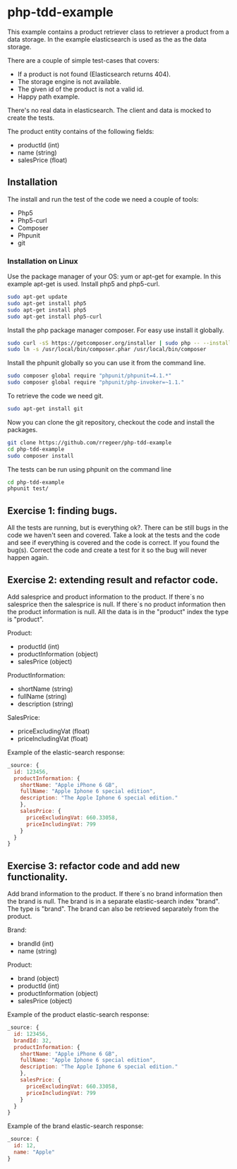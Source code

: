 # php-tdd-example
This example contains a product retriever class to retriever a product from a data storage. In the example elasticsearch is used as the as the data storage.

There are a couple of simple test-cases that covers:
- If a product is not found (Elasticsearch returns 404).
- The storage engine is not available.
- The given id of the product is not a valid id.
- Happy path example.

There's no real data in elasticsearch. The client and data is mocked to create the tests.

The product entity contains of the following fields:
- productId (int)
- name (string)
- salesPrice (float)

## Installation
The install and run the test of the code we need a couple of tools:
- Php5
- Php5-curl
- Composer
- Phpunit
- git

### Installation on Linux
Use the package manager of your OS: yum or apt-get for example. In this example apt-get is used.
Install php5 and php5-curl.
```bash
sudo apt-get update
sudo apt-get install php5
sudo apt-get install php5
sudo apt-get install php5-curl
```
Install the php package manager composer. For easy use install it globally.
```bash
sudo curl -sS https://getcomposer.org/installer | sudo php -- --install-dir=/usr/local/bin
sudo ln -s /usr/local/bin/composer.phar /usr/local/bin/composer
```
Install the phpunit globally so you can use it from the command line.
```bash
sudo composer global require "phpunit/phpunit=4.1.*"
sudo composer global require "phpunit/php-invoker=~1.1."
```
To retrieve the code we need git.
```bash
sudo apt-get install git
```
Now you can clone the git repository, checkout the code and install the packages.
```bash
git clone https://github.com/rregeer/php-tdd-example
cd php-tdd-example
sudo composer install
```
The tests can be run using phpunit on the command line
```bash
cd php-tdd-example
phpunit test/
```
## Exercise 1: finding bugs.
All the tests are running, but is everything ok?. There can be still bugs in the code we haven't seen and covered.
Take a look at the tests and the code and see if everything is covered and the code is correct.
If you found the bug(s). Correct the code and create a test for it so the bug will never happen again.
## Exercise 2: extending result and refactor code.
Add salesprice and product information to the product.
If there´s no salesprice then the salesprice is null.
If there´s no product information then the product information is null.
All the data is in the "product" index the type is "product".

Product:
- productId (int)
- productInformation (object)
- salesPrice (object)

ProductInformation:
- shortName (string)
- fullName (string)
- description (string)

SalesPrice:
- priceExcludingVat (float)
- priceIncludingVat (float)

Example of the elastic-search response:
```js
_source: {
  id: 123456,
  productInformation: {
    shortName: "Apple iPhone 6 GB",
    fullName: "Apple Iphone 6 special edition",
    description: "The Apple Iphone 6 special edition."
    },
    salesPrice: {
      priceExcludingVat: 660.33058,
      priceIncludingVat: 799
    }
  }
}
```
## Exercise 3: refactor code and add new functionality.
Add brand information to the product.
If there´s no brand information then the brand is null.
The brand is in a separate elastic-search index "brand". The type is "brand".
The brand can also be retrieved separately from the product.

Brand:
- brandId (int)
- name (string)

Product:
- brand (object)
- productId (int)
- productInformation (object)
- salesPrice (object)

Example of the product elastic-search response:
```js
_source: {
  id: 123456,
  brandId: 32,
  productInformation: {
    shortName: "Apple iPhone 6 GB",
    fullName: "Apple Iphone 6 special edition",
    description: "The Apple Iphone 6 special edition."
    },
    salesPrice: {
      priceExcludingVat: 660.33058,
      priceIncludingVat: 799
    }
  }
}
```
Example of the brand elastic-search response:
```js
_source: {
  id: 12,
  name: "Apple"
}
```
